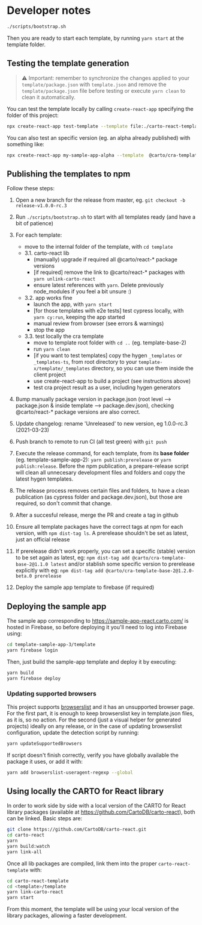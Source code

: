 # Developer notes

```bash
./scripts/bootstrap.sh
```

Then you are ready to start each template, by running `yarn start` at the template folder.

## Testing the template generation

> ⚠️ Important: remember to synchronize the changes applied to your `template/package.json` with `template.json` and remove the `template/package.json` file before testing or execute `yarn clean` to clean it automatically.

You can test the template locally by calling `create-react-app` specifying the folder of this project:

```bash
npx create-react-app test-template --template file:./carto-react-template/template-sample-app-2
```

You can also test an specific version (eg. an alpha already published) with something like:

```bash
npx create-react-app my-sample-app-alpha --template  @carto/cra-template-sample-app-2@1.1.0-alpha.0
```

## Publishing the templates to npm

Follow these steps:

1. Open a new branch for the release from master, eg. `git checkout -b release-v1.0.0-rc.3`
2. Run `./scripts/bootstrap.sh` to start with all templates ready (and have a bit of patience)
3. For each template:
   - move to the internal folder of the template, with `cd template`
   - 3.1. carto-react lib
     - (manually) upgrade if required all @carto/react-\* package versions
     - [if required] remove the link to @carto/react-\* packages with `yarn unlink-carto-react`
     - ensure latest references with `yarn`. Delete previously node_modules if you feel a bit unsure :)
   - 3.2. app works fine
     - launch the app, with `yarn start`
     - [for those templates with e2e tests] test cypress locally, with `yarn cy:run`, keeping the app started
     - manual review from browser (see errors & warnings)
     - stop the app
   - 3.3. test locally the cra template
     - move to template root folder with `cd ..` (eg. template-base-2)
     - run `yarn clean`
     - [if you want to test templates] copy the hygen `_templates` or `_templates-ts`, from root directory to your `template-x/template/_templates` directory, so you can use them inside the client project
     - use create-react-app to build a project (see instructions above)
     - test cra project result as a user, including hygen generators
     
4. Bump manually package version in package.json (root level --> package.json & inside template --> package.dev.json), checking @carto/react-\* package versions are also correct.
5. Update changelog: rename 'Unreleased' to new version, eg 1.0.0-rc.3 (2021-03-23)
6. Push branch to remote to run CI (all test green) with `git push`
7. Execute the release command, for each template, from its **base folder** (eg. template-sample-app-2): `yarn publish:prerelease` or `yarn publish:release`. Before the npm publication, a prepare-release script will clean all unnecesary development files and folders and copy the latest hygen templates.
8. The release process removes certain files and folders, to have a clean publication (as cypress folder and package.dev.json), but those are required, so don't commit that change.
9. After a succesful release, merge the PR and create a tag in github
10. Ensure all template packages have the correct tags at npm for each version, with `npm dist-tag ls`. A prerelease shouldn't be set as latest, just an official release
11. If prerelease didn't work properly, you can set a specific (stable) version to be set again as latest, eg: `npm dist-tag add @carto/cra-template-base-2@1.1.0 latest` and/or stablish some specific version to prerelease explicitly with eg: `npm dist-tag add @carto/cra-template-base-2@1.2.0-beta.0 prerelease`
12. Deploy the sample app template to firebase (if required)

## Deploying the sample app

The sample app corresponding to https://sample-app-react.carto.com/ is hosted in Firebase, so before deploying it you'll need to log into Firebase using:

```bash
cd template-sample-app-3/template
yarn firebase login
```

Then, just build the sample-app template and deploy it by executing:

```bash
yarn build
yarn firebase deploy
```

### Updating supported browsers

This project supports [browserslist](https://github.com/browserslist/browserslist) and it has an unsupported browser page. For the first part, it is enough to keep browserslist key in template.json files, as it is, so no action. For the second (just a visual helper for generated projects) ideally on any release, or in the case of updating browserslist configuration, update the detection script by running:

```bash
yarn updateSupportedBrowsers
```

If script doesn't finish correctly, verify you have globally available the package it uses, or add it with:

```bash
yarn add browserslist-useragent-regexp --global
```

## Using locally the CARTO for React library

In order to work side by side with a local version of the CARTO for React library packages (available at https://github.com/CartoDB/carto-react), both can be linked. Basic steps are:

```bash
git clone https://github.com/CartoDB/carto-react.git
cd carto-react
yarn
yarn build:watch
yarn link-all
```

Once all lib packages are compiled, link them into the proper `carto-react-template` with:

```bash
cd carto-react-template
cd <template>/template
yarn link-carto-react
yarn start
```

From this moment, the template will be using your local version of the library packages, allowing a faster development.
